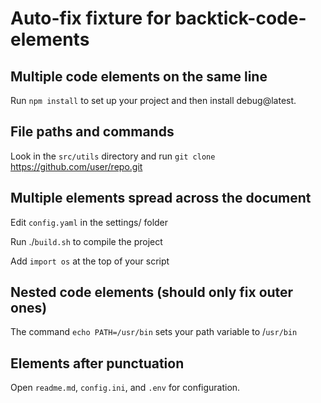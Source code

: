 # Auto-fix fixture for backtick-code-elements

## Multiple code elements on the same line

Run `npm install` to set up your project and then install debug@latest. <!-- ❌ -->

## File paths and commands

Look in the `src/utils` directory and run `git clone` https://github.com/user/repo.git <!-- ❌ -->

## Multiple elements spread across the document

Edit `config.yaml` in the settings/ folder <!-- ❌ -->

Run ./`build.sh` to compile the project <!-- ❌ -->

Add `import os` at the top of your script <!-- ❌ -->

## Nested code elements (should only fix outer ones)

The command `echo PATH=/usr/bin` sets your path variable to /`usr/bin` <!-- ❌ -->

## Elements after punctuation

Open `readme.md`, `config.ini`, and `.env` for configuration. <!-- ❌ -->
